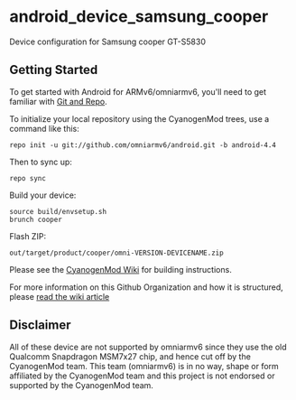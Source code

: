 android_device_samsung_cooper
==========================

Device configuration for Samsung cooper GT-S5830

Getting Started
---------------

To get started with Android for ARMv6/omniarmv6, you'll need to get
familiar with [Git and Repo](http://source.android.com/download/using-repo).

To initialize your local repository using the CyanogenMod trees, use a command like this:

    repo init -u git://github.com/omniarmv6/android.git -b android-4.4
    
Then to sync up:

    repo sync

Build your device:

    source build/envsetup.sh
    brunch cooper

Flash ZIP:

    out/target/product/cooper/omni-VERSION-DEVICENAME.zip


Please see the [CyanogenMod Wiki](http://wiki.cyanogenmod.org/) for building instructions.

For more information on this Github Organization and how it is structured,
please [read the wiki article](http://wiki.cyanogenmod.org/index.php/Github_Organization)

Disclaimer
--------

All of these device are not supported by omniarmv6 since they use the old Qualcomm
Snapdragon MSM7x27 chip, and hence cut off by the CyanogenMod team. This team (omniarmv6)
is in no way, shape or form affiliated by the CyanogenMod team and this project is not
endorsed or supported by the CyanogenMod team.

